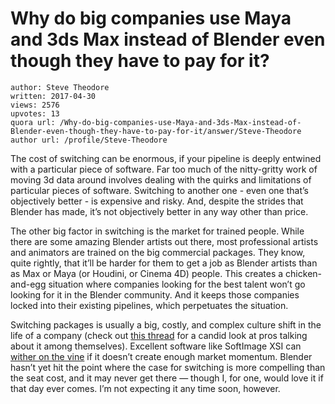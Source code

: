 # Why do big companies use Maya and 3ds Max instead of Blender even though they have to pay for it?

	author: Steve Theodore
	written: 2017-04-30
	views: 2576
	upvotes: 13
	quora url: /Why-do-big-companies-use-Maya-and-3ds-Max-instead-of-Blender-even-though-they-have-to-pay-for-it/answer/Steve-Theodore
	author url: /profile/Steve-Theodore


The cost of switching can be enormous, if your pipeline is deeply entwined with a particular piece of software. Far too much of the nitty-gritty work of moving 3d data around involves dealing with the quirks and limitations of particular pieces of software. Switching to another one - even one that’s objectively better - is expensive and risky. And, despite the strides that Blender has made, it’s not objectively better in any way other than price.

The other big factor in switching is the market for trained people. While there are some amazing Blender artists out there, most professional artists and animators are trained on the big commercial packages. They know, quite rightly, that it’ll be harder for them to get a job as Blender artists than as Max or Maya (or Houdini, or Cinema 4D) people. This creates a chicken-and-egg situation where companies looking for the best talent won’t go looking for it in the Blender community. And it keeps those companies locked into their existing pipelines, which perpetuates the situation.

Switching packages is usually a big, costly, and complex culture shift in the life of a company (check out [this thread](http://discourse.techart.online/t/transitioning-studio-from-3ds-max-to-maya/8646/25) for a candid look at pros talking about it among themselves). Excellent software like SoftImage XSI can [wither on the vine](http://theodox.github.io/2014/sigh) if it doesn’t create enough market momentum. Blender hasn’t yet hit the point where the case for switching is more compelling than the seat cost, and it may never get there — though I, for one, would love it if that day ever comes. I’m not expecting it any time soon, however.

